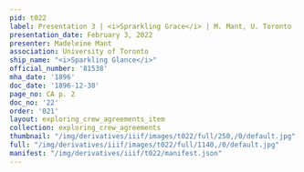```yaml
---
pid: t022
label: Presentation 3 | <i>Sprarkling Grace</i> | M. Mant, U. Toronto | 22
presentation_date: February 3, 2022
presenter: Madeleine Mant
association: University of Toronto
ship_name: "<i>Sparkling Glance</i>"
official_number: '81538'
mha_date: '1896'
doc_date: '1896-12-30'
page_no: CA p. 2
doc_no: '22'
order: '021'
layout: exploring_crew_agreements_item
collection: exploring_crew_agreements
thumbnail: "/img/derivatives/iiif/images/t022/full/250,/0/default.jpg"
full: "/img/derivatives/iiif/images/t022/full/1140,/0/default.jpg"
manifest: "/img/derivatives/iiif/t022/manifest.json"
---
```

